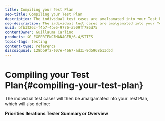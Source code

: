 ```yaml
---
title: Compiling your Test Plan
seo-title: Compiling your Test Plan
description: The individual test cases are amalgamated into your Test Plan
seo-description: The individual test cases are amalgamated into your Test Plan
uuid: bfb3826c-f4b7-4bc6-9776-a509ff786d75
contentOwner: Guillaume Carlino
products: SG_EXPERIENCEMANAGER/6.4/SITES
topic-tags: testing
content-type: reference
discoiquuid: 128bb9f2-607e-4667-ad31-9d5968b13d5d
---
```


# Compiling your Test Plan{#compiling-your-test-plan}

The individual test cases will then be amalgamated into your Test Plan, which will also define:

**Priorities**
**Iterations** **Tester** **Summary or Overview** 
